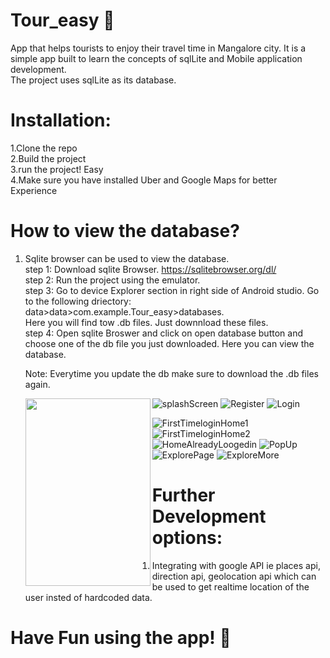# Tour_easy 🚀
App that helps tourists to enjoy their travel time in Mangalore city. It is a simple app built to learn the concepts of sqlLite and Mobile application development.  
The project uses sqlLite as its database.

# Installation:
1.Clone the repo <br/>
2.Build the project <br/>
3.run the project! Easy <br/>
4.Make sure you have installed Uber and Google Maps for better Experience

# How to view the database?

1. Sqlite browser can be used to view the database. <br/>
    step 1: Download sqlite Browser. https://sqlitebrowser.org/dl/   <br/>
    step 2: Run the project using the emulator. <br/>
    step 3: Go to device Explorer section in right side of Android studio. Go to the following driectory: <br/>
            data>data>com.example.Tour_easy>databases. <br/>
            Here you will find tow .db files. Just downnload these files. <br/>
    step 4: Open sqlite Broswer and click on open database button and choose one of the db file you just downloaded. Here you can view the database. <br/>
    
    Note: Everytime you update the db make sure to download the .db files again. <br/>
    
   <a href="url"><img src="https://user-images.githubusercontent.com/84183957/182010616-e2c03f27-3ea7-4fec-956b-9b6d3ee21e85.jpg" align="left" height="300" width="200" ></a>
    
  ![splashScreen](https://user-images.githubusercontent.com/84183957/182010616-e2c03f27-3ea7-4fec-956b-9b6d3ee21e85.jpg)
![Register](https://user-images.githubusercontent.com/84183957/182010623-4b86b1e7-8cf8-497f-bd79-1ee03e2e0d4f.jpg)
![Login](https://user-images.githubusercontent.com/84183957/182010631-558a83f4-6712-41db-968a-7bcbb54a75c1.jpg)

![FirstTimeloginHome1](https://user-images.githubusercontent.com/84183957/182010634-b03d481b-9a7d-419b-83a0-7c81748e6ba0.jpg)
![FirstTimeloginHome2](https://user-images.githubusercontent.com/84183957/182010640-40ac9070-5013-4d6c-9ebc-514c2f667452.jpg)
![HomeAlreadyLoogedin](https://user-images.githubusercontent.com/84183957/182010643-32546738-6898-427c-97b1-3b82dd17d002.jpg)
![PopUp](https://user-images.githubusercontent.com/84183957/182010647-97adc971-ac6d-4443-8e1e-0450eda8475a.jpg)
![ExplorePage](https://user-images.githubusercontent.com/84183957/182010649-8de90581-7bcf-4d2b-bc99-edf3505fea94.jpg)
![ExploreMore](https://user-images.githubusercontent.com/84183957/182010651-5ac211c5-7f16-4e79-8292-f334426d0d79.jpg)

 # Further Development options:
 1. Integrating with google API ie places api, direction api, geolocation api which can be used to get realtime location of the user insted of hardcoded       data. 
 


# Have Fun using the app! 🚀


